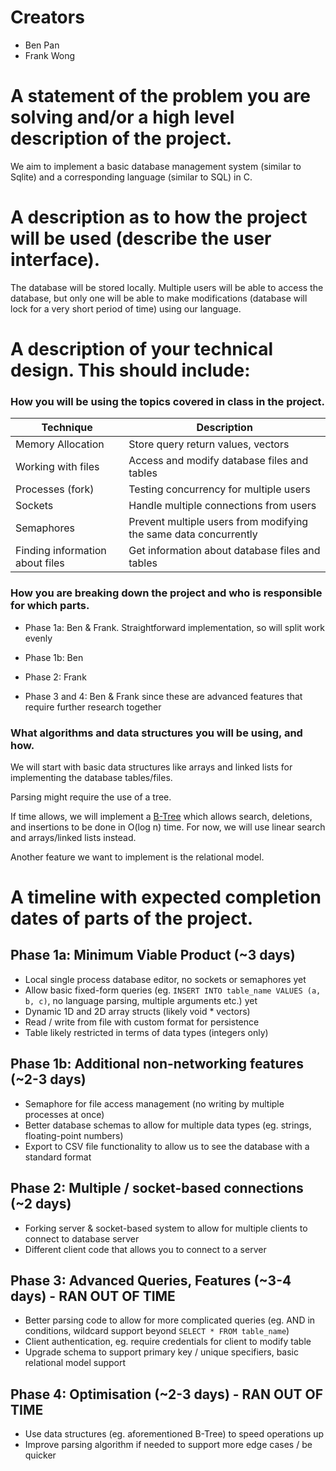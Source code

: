 # Creators
- Ben Pan
- Frank Wong
        
# A statement of the problem you are solving and/or a high level description of the project.

We aim to implement a basic database management system (similar to Sqlite) and a corresponding language (similar to SQL) in C. 
    
# A description as to how the project will be used (describe the user interface).

The database will be stored locally. Multiple users will be able to access the database, but only one will be able to make modifications (database will lock for a very short period of time) using our language.
  
# A description of your technical design. This should include:
   
### How you will be using the topics covered in class in the project.

| Technique                       | Description                                                      |
|---------------------------------|------------------------------------------------------------------|
| Memory Allocation               | Store query return values, vectors                               |
| Working with files              | Access and modify database files and tables                      |
| Processes (fork)                | Testing concurrency for multiple users                           |
| Sockets                         | Handle multiple connections from users                           |
| Semaphores                      | Prevent multiple users from modifying the same data concurrently |
| Finding information about files | Get information about database files and tables                  |
     
### How you are breaking down the project and who is responsible for which parts. 

- Phase 1a: Ben & Frank. Straightforward implementation, so will split work evenly

- Phase 1b: Ben

- Phase 2: Frank

- Phase 3 and 4: Ben & Frank since these are advanced features that require further research together

### What algorithms and data structures you will be using, and how.

We will start with basic data structures like arrays and linked lists for implementing the database tables/files.

Parsing might require the use of a tree. 

If time allows, we will implement a [B-Tree](https://en.wikipedia.org/wiki/B-tree) which allows search, deletions, and insertions to be done in O(log n) time. For now, we will use linear search and arrays/linked lists instead. 

Another feature we want to implement is the relational model.
    
# A timeline with expected completion dates of parts of the project.

## Phase 1a: Minimum Viable Product (~3 days)
- Local single process database editor, no sockets or semaphores yet
- Allow basic fixed-form queries (eg. `INSERT INTO table_name VALUES (a, b, c)`, no language parsing, multiple arguments etc.) yet
- Dynamic 1D and 2D array structs (likely void \* vectors)
- Read / write from file with custom format for persistence
- Table likely restricted in terms of data types (integers only)

## Phase 1b: Additional non-networking features (~2-3 days)
- Semaphore for file access management (no writing by multiple processes at once)
- Better database schemas to allow for multiple data types (eg. strings, floating-point numbers)
- Export to CSV file functionality to allow us to see the database with a standard format

## Phase 2: Multiple / socket-based connections (~2 days)
- Forking server & socket-based system to allow for multiple clients to connect to database server
- Different client code that allows you to connect to a server

## Phase 3: Advanced Queries, Features (~3-4 days) - RAN OUT OF TIME
- Better parsing code to allow for more complicated queries (eg. AND in conditions, wildcard support beyond `SELECT * FROM table_name`)
- Client authentication, eg. require credentials for client to modify table
- Upgrade schema to support primary key / unique specifiers, basic relational model support

## Phase 4: Optimisation (~2-3 days) - RAN OUT OF TIME
- Use data structures (eg. aforementioned B-Tree) to speed operations up
- Improve parsing algorithm if needed to support more edge cases / be quicker
